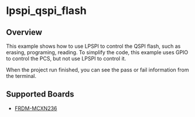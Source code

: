 # lpspi_qspi_flash

## Overview
This example shows how to use LPSPI to control the QSPI flash, such as erasing,
programing, reading.  To simplify the code, this example uses GPIO to control
the PCS, but not use LPSPI to control it.

When the project run finished, you can see the pass or fail information from
the terminal.

## Supported Boards
- [FRDM-MCXN236](../../../_boards/frdmmcxn236/driver_examples/lpspi/qspi_flash/example_board_readme.md)
